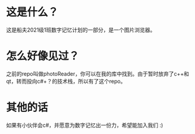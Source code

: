 # 这是什么？
这是船夫2021级1班数字记忆计划的一部分，是一个图片浏览器。
# 怎么好像见过？
之前的repo叫做photoReader，你可以在我的库中找到。由于暂时放弃了c++和qt，转而投向c#+？的技术栈，所以有了这个repo。
# 其他的话
如果有小伙伴会c#，并愿意为数字记忆出一份力，希望能加入我们 :)